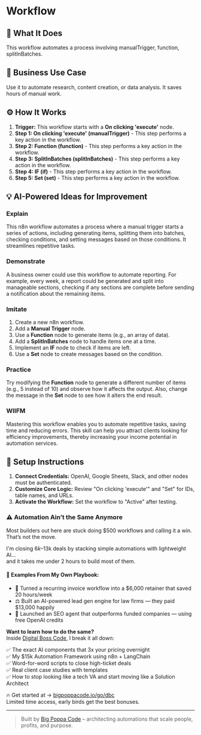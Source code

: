# Workflow

## 🚀 What It Does
This workflow automates a process involving manualTrigger, function, splitInBatches.

## 💼 Business Use Case
Use it to automate research, content creation, or data analysis. It saves hours of manual work.

## ⚙️ How It Works
1.  **Trigger:** This workflow starts with a **On clicking 'execute'** node.
2. **Step 1: On clicking 'execute' (manualTrigger)** - This step performs a key action in the workflow.
3. **Step 2: Function (function)** - This step performs a key action in the workflow.
4. **Step 3: SplitInBatches (splitInBatches)** - This step performs a key action in the workflow.
5. **Step 4: IF (if)** - This step performs a key action in the workflow.
6. **Step 5: Set (set)** - This step performs a key action in the workflow.

## 💡 AI-Powered Ideas for Improvement
### Explain
This n8n workflow automates a process where a manual trigger starts a series of actions, including generating items, splitting them into batches, checking conditions, and setting messages based on those conditions. It streamlines repetitive tasks.

### Demonstrate
A business owner could use this workflow to automate reporting. For example, every week, a report could be generated and split into manageable sections, checking if any sections are complete before sending a notification about the remaining items.

### Imitate
1. Create a new n8n workflow.
2. Add a **Manual Trigger** node.
3. Use a **Function** node to generate items (e.g., an array of data).
4. Add a **SplitInBatches** node to handle items one at a time.
5. Implement an **IF** node to check if items are left.
6. Use a **Set** node to create messages based on the condition.

### Practice
Try modifying the **Function** node to generate a different number of items (e.g., 5 instead of 10) and observe how it affects the output. Also, change the message in the **Set** node to see how it alters the end result.

### WIIFM
Mastering this workflow enables you to automate repetitive tasks, saving time and reducing errors. This skill can help you attract clients looking for efficiency improvements, thereby increasing your income potential in automation services.

## 🔧 Setup Instructions
1. **Connect Credentials:** OpenAI, Google Sheets, Slack, and other nodes must be authenticated.
2. **Customize Core Logic:** Review "On clicking 'execute'" and "Set" for IDs, table names, and URLs.
3. **Activate the Workflow:** Set the workflow to "Active" after testing.

### ⚠️ Automation Ain’t the Same Anymore

Most builders out here are stuck doing $500 workflows and calling it a win.  
That’s not the move.  

I'm closing $6k–$13k deals by stacking simple automations with lightweight AI...  
and it takes me under 2 hours to build most of them.

#### 🧠 Examples From My Own Playbook:
- 🔁 Turned a recurring invoice workflow into a $6,000 retainer that saved 20 hours/week  
- ⚖️ Built an AI-powered lead gen engine for law firms — they paid $13,000 happily  
- 🚀 Launched an SEO agent that outperforms funded companies — using free OpenAI credits  

**Want to learn how to do the same?**  
Inside [Digital Boss Code](https://bigpoppacode.io/go/dbc), I break it all down:

✅ The exact AI components that 3x your pricing overnight  
✅ My $15k Automation Framework using n8n + LangChain  
✅ Word-for-word scripts to close high-ticket deals  
✅ Real client case studies with templates  
✅ How to stop looking like a tech VA and start moving like a Solution Architect  

🔥 Get started at → [bigpoppacode.io/go/dbc](https://bigpoppacode.io/go/dbc)  
Limited time access, early birds get the best bonuses.

---
> Built by [Big Poppa Code](https://bigpoppacode.io) – architecting automations that scale people, profits, and purpose.
